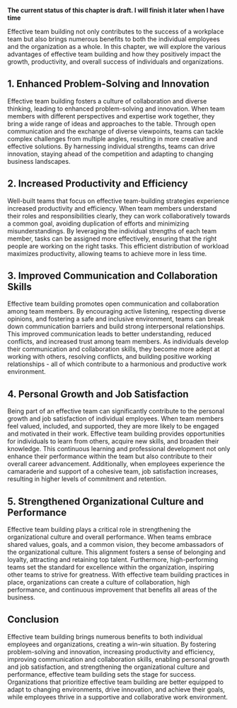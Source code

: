 **The current status of this chapter is draft. I will finish it later when I have time**

Effective team building not only contributes to the success of a workplace team but also brings numerous benefits to both the individual employees and the organization as a whole. In this chapter, we will explore the various advantages of effective team building and how they positively impact the growth, productivity, and overall success of individuals and organizations.

**1. Enhanced Problem-Solving and Innovation**
----------------------------------------------

Effective team building fosters a culture of collaboration and diverse thinking, leading to enhanced problem-solving and innovation. When team members with different perspectives and expertise work together, they bring a wide range of ideas and approaches to the table. Through open communication and the exchange of diverse viewpoints, teams can tackle complex challenges from multiple angles, resulting in more creative and effective solutions. By harnessing individual strengths, teams can drive innovation, staying ahead of the competition and adapting to changing business landscapes.

**2. Increased Productivity and Efficiency**
--------------------------------------------

Well-built teams that focus on effective team-building strategies experience increased productivity and efficiency. When team members understand their roles and responsibilities clearly, they can work collaboratively towards a common goal, avoiding duplication of efforts and minimizing misunderstandings. By leveraging the individual strengths of each team member, tasks can be assigned more effectively, ensuring that the right people are working on the right tasks. This efficient distribution of workload maximizes productivity, allowing teams to achieve more in less time.

**3. Improved Communication and Collaboration Skills**
------------------------------------------------------

Effective team building promotes open communication and collaboration among team members. By encouraging active listening, respecting diverse opinions, and fostering a safe and inclusive environment, teams can break down communication barriers and build strong interpersonal relationships. This improved communication leads to better understanding, reduced conflicts, and increased trust among team members. As individuals develop their communication and collaboration skills, they become more adept at working with others, resolving conflicts, and building positive working relationships - all of which contribute to a harmonious and productive work environment.

**4. Personal Growth and Job Satisfaction**
-------------------------------------------

Being part of an effective team can significantly contribute to the personal growth and job satisfaction of individual employees. When team members feel valued, included, and supported, they are more likely to be engaged and motivated in their work. Effective team building provides opportunities for individuals to learn from others, acquire new skills, and broaden their knowledge. This continuous learning and professional development not only enhance their performance within the team but also contribute to their overall career advancement. Additionally, when employees experience the camaraderie and support of a cohesive team, job satisfaction increases, resulting in higher levels of commitment and retention.

**5. Strengthened Organizational Culture and Performance**
----------------------------------------------------------

Effective team building plays a critical role in strengthening the organizational culture and overall performance. When teams embrace shared values, goals, and a common vision, they become ambassadors of the organizational culture. This alignment fosters a sense of belonging and loyalty, attracting and retaining top talent. Furthermore, high-performing teams set the standard for excellence within the organization, inspiring other teams to strive for greatness. With effective team building practices in place, organizations can create a culture of collaboration, high performance, and continuous improvement that benefits all areas of the business.

**Conclusion**
--------------

Effective team building brings numerous benefits to both individual employees and organizations, creating a win-win situation. By fostering problem-solving and innovation, increasing productivity and efficiency, improving communication and collaboration skills, enabling personal growth and job satisfaction, and strengthening the organizational culture and performance, effective team building sets the stage for success. Organizations that prioritize effective team building are better equipped to adapt to changing environments, drive innovation, and achieve their goals, while employees thrive in a supportive and collaborative work environment.
